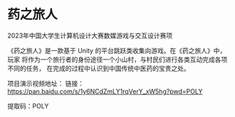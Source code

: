 # 药之旅人
2023年中国大学生计算机设计大赛数媒游戏与交互设计赛项

《药之旅人》是一款基于 Unity 的平台跳跃类收集向游戏。在《药之旅人》中，玩家
将作为一个旅行者的身份途径一个小山村，与村民们进行各类互动完成各项不同的任务，
在完成的过程中认识到中国传统中医药的宝贵之处。

项目演示视频地址：
链接：https://pan.baidu.com/s/1y6NCdZmLY1rqVerY_xW5hg?pwd=POLY 

提取码：POLY
